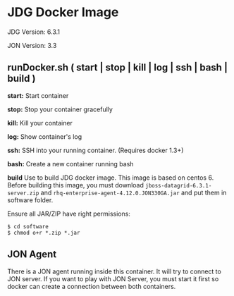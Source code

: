 # JDG Docker Image

JDG Version: 6.3.1

JON Version: 3.3

## runDocker.sh ( start | stop | kill | log | ssh | bash | build )

**start:**
Start container

**stop:**
Stop your container gracefully

**kill:**
Kill your container

**log:**
Show container's log

**ssh:**
SSH into your running container. (Requires docker 1.3+)

**bash:**
Create a new container running bash

**build**
Use to build JDG docker image.
This image is based on centos 6.
Before building this image, you must download `jboss-datagrid-6.3.1-server.zip` and `rhq-enterprise-agent-4.12.0.JON330GA.jar` and put them in software folder.

Ensure all JAR/ZIP have right permissions:
```
$ cd software
$ chmod o+r *.zip *.jar
```

## JON Agent
There is a JON agent running inside this container. It will try to connect to JON server. If you want to play with JON Server, you must start it first so docker can create a connection between both containers.
